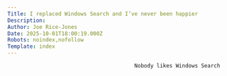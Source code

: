 ```yaml
---
Title: I replaced Windows Search and I’ve never been happier
Description: 
Author: Joe Rice-Jones
Date: 2025-10-01T18:00:19.000Z
Robots: noindex,nofollow
Template: index
---
```


                                            Nobody likes Windows Search
                                        